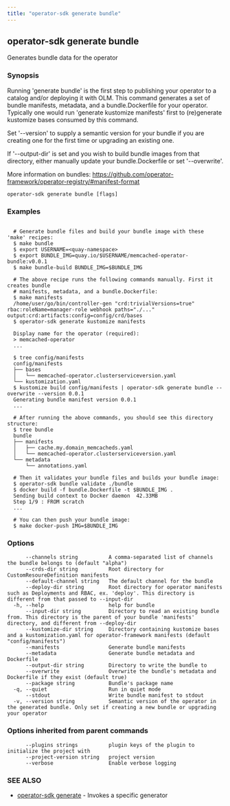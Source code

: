```yaml
---
title: "operator-sdk generate bundle"
---
```

## operator-sdk generate bundle

Generates bundle data for the operator

### Synopsis


Running 'generate bundle' is the first step to publishing your operator to a catalog and/or deploying it with OLM.
This command generates a set of bundle manifests, metadata, and a bundle.Dockerfile for your operator.
Typically one would run 'generate kustomize manifests' first to (re)generate kustomize bases consumed by this command.

Set '--version' to supply a semantic version for your bundle if you are creating one
for the first time or upgrading an existing one.

If '--output-dir' is set and you wish to build bundle images from that directory,
either manually update your bundle.Dockerfile or set '--overwrite'.

More information on bundles:
https://github.com/operator-framework/operator-registry/#manifest-format


```
operator-sdk generate bundle [flags]
```

### Examples

```

  # Generate bundle files and build your bundle image with these 'make' recipes:
  $ make bundle
  $ export USERNAME=<quay-namespace>
  $ export BUNDLE_IMG=quay.io/$USERNAME/memcached-operator-bundle:v0.0.1
  $ make bundle-build BUNDLE_IMG=$BUNDLE_IMG

  # The above recipe runs the following commands manually. First it creates bundle
  # manifests, metadata, and a bundle.Dockerfile:
  $ make manifests
  /home/user/go/bin/controller-gen "crd:trivialVersions=true" rbac:roleName=manager-role webhook paths="./..." output:crd:artifacts:config=config/crd/bases
  $ operator-sdk generate kustomize manifests

  Display name for the operator (required):
  > memcached-operator
  ...

  $ tree config/manifests
  config/manifests
  ├── bases
  │   └── memcached-operator.clusterserviceversion.yaml
  └── kustomization.yaml
  $ kustomize build config/manifests | operator-sdk generate bundle --overwrite --version 0.0.1
  Generating bundle manifest version 0.0.1
  ...

  # After running the above commands, you should see this directory structure:
  $ tree bundle
  bundle
  ├── manifests
  │   ├── cache.my.domain_memcacheds.yaml
  │   └── memcached-operator.clusterserviceversion.yaml
  └── metadata
      └── annotations.yaml

  # Then it validates your bundle files and builds your bundle image:
  $ operator-sdk bundle validate ./bundle
  $ docker build -f bundle.Dockerfile -t $BUNDLE_IMG .
  Sending build context to Docker daemon  42.33MB
  Step 1/9 : FROM scratch
  ...

  # You can then push your bundle image:
  $ make docker-push IMG=$BUNDLE_IMG

```

### Options

```
      --channels string          A comma-separated list of channels the bundle belongs to (default "alpha")
      --crds-dir string          Root directory for CustomResoureDefinition manifests
      --default-channel string   The default channel for the bundle
      --deploy-dir string        Root directory for operator manifests such as Deployments and RBAC, ex. 'deploy'. This directory is different from that passed to --input-dir
  -h, --help                     help for bundle
      --input-dir string         Directory to read an existing bundle from. This directory is the parent of your bundle 'manifests' directory, and different from --deploy-dir
      --kustomize-dir string     Directory containing kustomize bases and a kustomization.yaml for operator-framework manifests (default "config/manifests")
      --manifests                Generate bundle manifests
      --metadata                 Generate bundle metadata and Dockerfile
      --output-dir string        Directory to write the bundle to
      --overwrite                Overwrite the bundle's metadata and Dockerfile if they exist (default true)
      --package string           Bundle's package name
  -q, --quiet                    Run in quiet mode
      --stdout                   Write bundle manifest to stdout
  -v, --version string           Semantic version of the operator in the generated bundle. Only set if creating a new bundle or upgrading your operator
```

### Options inherited from parent commands

```
      --plugins strings          plugin keys of the plugin to initialize the project with
      --project-version string   project version
      --verbose                  Enable verbose logging
```

### SEE ALSO

* [operator-sdk generate](../operator-sdk_generate)	 - Invokes a specific generator

